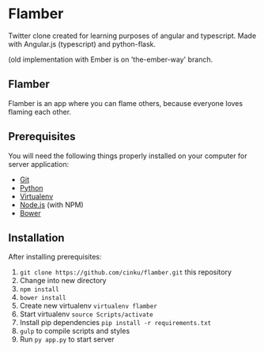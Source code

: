 # Flamber

Twitter clone created for learning purposes of angular and typescript.
Made with Angular.js (typescript) and python-flask.

(old implementation with Ember is on 'the-ember-way' branch.

## Flamber

Flamber is an app where you can flame others, because everyone loves flaming each other.


## Prerequisites

You will need the following things properly installed on your computer for server application:

* [Git](http://git-scm.com/)
* [Python](https://www.python.org/)
* [Virtualenv](https://virtualenv.pypa.io/en/latest/)
* [Node.js](http://nodejs.org/) (with NPM)
* [Bower](http://bower.io/)

## Installation

After installing prerequisites:

1. `git clone https://github.com/cinku/flamber.git` this repository
2. Change into new directory
3. `npm install`
4. `bower install`
5. Create new virtualenv `virtualenv flamber`
6. Start virtualenv `source Scripts/activate`
7. Install pip dependencies `pip install -r requirements.txt`
8. `gulp` to compile scripts and styles
9. Run `py app.py` to start server

